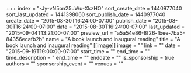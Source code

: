 +++
index = "-Jy-vN5on25uWu-XkzHO"
sort_create_date = 1440977040
sort_last_updated = 1441398060
sort_publish_date = 1440977040
create_date = "2015-08-30T16:24:00-07:00"
publish_date = "2015-08-30T16:24:00-07:00"
date = "2015-08-30T16:24:00-07:00"
last_updated = "2015-09-04T13:21:00-07:00"
preview_url = "a5a54e86-8f26-fbee-7ba5-84356ecafb2b"
name = "A book launch and inaugural reading"
title = "A book launch and inaugural reading"
[[image]]
image = ""
link = ""
date = "2015-09-19T19:00:00-07:00"
start_time = ""
end_time = ""
time_description = "
end_time = ""
enddate = ""
is_sponsorship = true
authors = ""
sponsorship_event = ""
venues = ""
